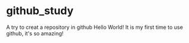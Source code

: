 # github_study
A try to creat a repository in github 
Hello World!
It is my first time to use github, it's so amazing!

